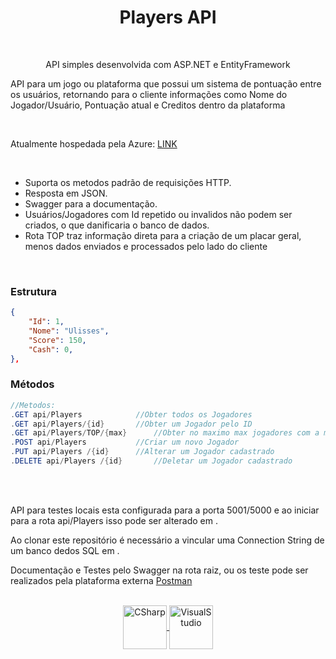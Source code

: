 <h1 align="center">
  Players API
</h1>
<br>  
<div align="center">
 <p>API simples desenvolvida com ASP.NET e EntityFramework</p>
</div>
<div>
<p> API para um jogo ou plataforma que possui um sistema de pontuação entre os usuários, retornando para o cliente informações como Nome do Jogador/Usuário, Pontuação atual e Creditos dentro da plataforma</p>
<br>
<p> Atualmente hospedada pela Azure: <a href="https://ulissesplayerapi.azurewebsites.net/">LINK</a></p>
<br>
</div>
<div>
<ul>
<li>Suporta os metodos padrão de requisições HTTP.</li>
<li>Resposta em JSON.</li>
<li>Swagger para a documentação.</li>
<li>Usuários/Jogadores com Id repetido ou invalidos não podem ser criados, o que danificaria o banco de dados.</li>
<li>Rota TOP traz informação direta para a criação de um placar geral, menos dados enviados e processados pelo lado do cliente</li>
<ul>
<br>
</div>
<h3>Estrutura</h3> 
	
````json
{
	"Id": 1,
	"Nome": "Ulisses",
	"Score": 150,
	"Cash": 0,	
},
````

<h3>Métodos</h3> 

```C#
//Metodos:
.GET api/Players    		//Obter todos os Jogadores
.GET api/Players/{id}    	//Obter um Jogador pelo ID
.GET api/Players/TOP/{max}      //Obter no maximo max jogadores com a maior pontuação
.POST api/Players    		//Criar um novo Jogador
.PUT api/Players /{id}    	//Alterar um Jogador cadastrado
.DELETE api/Players /{id}   	//Deletar um Jogador cadastrado
```
<br>
<div>
<br>  
<p>API para testes locais esta configurada para a porta 5001/5000 e ao iniciar para a rota api/Players isso pode ser alterado em .</p>
<p>Ao clonar este repositório é necessário a vincular uma Connection String de um banco dedos SQL em .</p>
<p>Documentação e Testes pelo Swagger na rota raiz, ou os teste pode ser realizados pela plataforma externa <a href="https://www.postman.com/">Postman</a> </p>
</div>
<br>
<div align="center" style=" display: inline_block;"> 
 <a href="https://visualstudio.microsoft.com/pt-br/">
  <img align="center" alt="CSharp"  height="70" width="70"  src="https://icongr.am/devicon/csharp-original.svg?size=128&color=currentColor">
  <img align="center" alt="VisualStudio" height="70" width="70" src="https://icongr.am/devicon/visualstudio-plain.svg?size=128&color=currentColor">
    </a>
</div>
